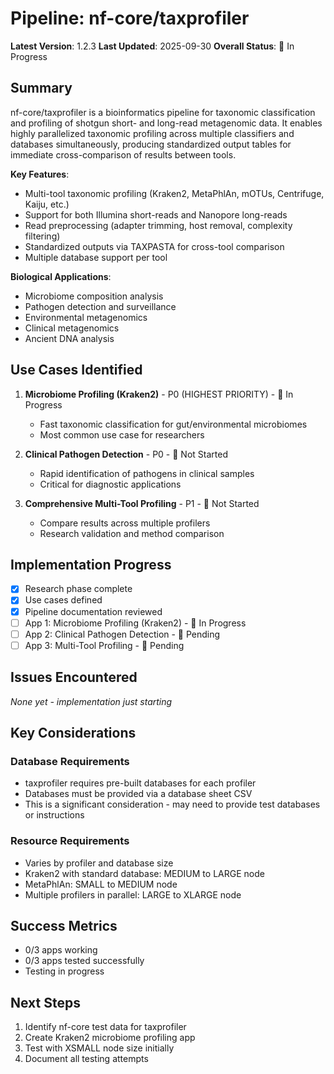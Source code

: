 # Pipeline: nf-core/taxprofiler

**Latest Version**: 1.2.3
**Last Updated**: 2025-09-30
**Overall Status**: 🔄 In Progress

## Summary

nf-core/taxprofiler is a bioinformatics pipeline for taxonomic classification and profiling of shotgun short- and long-read metagenomic data. It enables highly parallelized taxonomic profiling across multiple classifiers and databases simultaneously, producing standardized output tables for immediate cross-comparison of results between tools.

**Key Features**:
- Multi-tool taxonomic profiling (Kraken2, MetaPhlAn, mOTUs, Centrifuge, Kaiju, etc.)
- Support for both Illumina short-reads and Nanopore long-reads
- Read preprocessing (adapter trimming, host removal, complexity filtering)
- Standardized outputs via TAXPASTA for cross-tool comparison
- Multiple database support per tool

**Biological Applications**:
- Microbiome composition analysis
- Pathogen detection and surveillance
- Environmental metagenomics
- Clinical metagenomics
- Ancient DNA analysis

## Use Cases Identified

1. **Microbiome Profiling (Kraken2)** - P0 (HIGHEST PRIORITY) - 🔄 In Progress
   - Fast taxonomic classification for gut/environmental microbiomes
   - Most common use case for researchers

2. **Clinical Pathogen Detection** - P0 - 🔲 Not Started
   - Rapid identification of pathogens in clinical samples
   - Critical for diagnostic applications

3. **Comprehensive Multi-Tool Profiling** - P1 - 🔲 Not Started
   - Compare results across multiple profilers
   - Research validation and method comparison

## Implementation Progress

- [x] Research phase complete
- [x] Use cases defined
- [x] Pipeline documentation reviewed
- [ ] App 1: Microbiome Profiling (Kraken2) - 🔄 In Progress
- [ ] App 2: Clinical Pathogen Detection - 🔲 Pending
- [ ] App 3: Multi-Tool Profiling - 🔲 Pending

## Issues Encountered

*None yet - implementation just starting*

## Key Considerations

### Database Requirements
- taxprofiler requires pre-built databases for each profiler
- Databases must be provided via a database sheet CSV
- This is a significant consideration - may need to provide test databases or instructions

### Resource Requirements
- Varies by profiler and database size
- Kraken2 with standard database: MEDIUM to LARGE node
- MetaPhlAn: SMALL to MEDIUM node
- Multiple profilers in parallel: LARGE to XLARGE node

## Success Metrics

- 0/3 apps working
- 0/3 apps tested successfully
- Testing in progress

## Next Steps

1. Identify nf-core test data for taxprofiler
2. Create Kraken2 microbiome profiling app
3. Test with XSMALL node size initially
4. Document all testing attempts